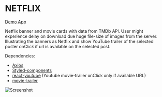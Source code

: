 # NETFLIX

[Demo App](https://netflix-tmdb.web.app/)

Netflix banner and movie cards with data from TMDb API.
User might experience delay on download due huge file-size of images from the server.
Illustrating the banners as Netflix and show YouTube trailer of the selected poster onClick if url is available on the selected post.

Dependencies:

- [Axios](https://www.npmjs.com/package/axios)
- [Styled-components](https://styled-components.com/)
- [react-youtube](https://www.npmjs.com/package/react-youtube) (Youtube movie-trailer onClick only if available URL)
- [movie-trailer](https://www.npmjs.com/package/movie-trailer)

![Screenshot](./src/images/screenshot.png)

